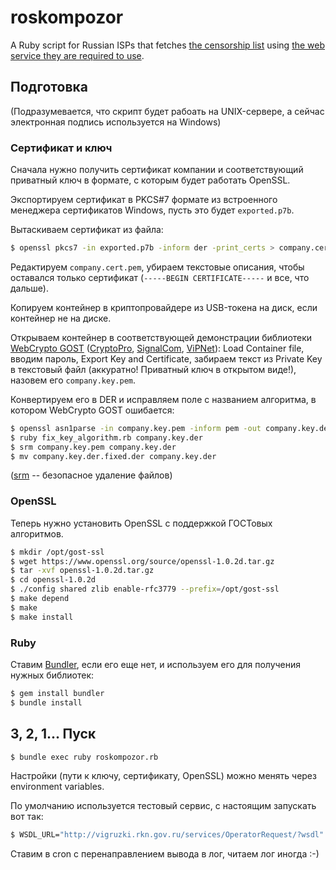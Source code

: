 # roskompozor

A Ruby script for Russian ISPs that fetches [the censorship list](https://github.com/zapret-info/z-i) using [the web service they are required to use](http://vigruzki.rkn.gov.ru/docs/description_for_operators_actual.pdf).

## Подготовка

(Подразумевается, что скрипт будет рабоать на UNIX-сервере, а сейчас электронная подпись используется на Windows)

### Сертификат и ключ

Сначала нужно получить сертификат компании и соответствующий приватный ключ в формате, с которым будет работать OpenSSL.

Экспортируем сертификат в PKCS#7 формате из встроенного менеджера сертификатов Windows, пусть это будет `exported.p7b`.

Вытаскиваем сертификат из файла:

```bash
$ openssl pkcs7 -in exported.p7b -inform der -print_certs > company.cert.pem
```

Редактируем `company.cert.pem`, убираем текстовые описания, чтобы оставался только сертификат (`-----BEGIN CERTIFICATE-----` и все, что дальше).

Копируем контейнер в криптопровайдере из USB-токена на диск, если контейнер не на диске.

Открываем контейнер в соответствующей демонстрации библиотеки [WebCrypto GOST](https://rudonick.github.io/crypto/) ([CryptoPro](https://rudonick.github.io/crypto/demo-cp-keys.html), [SignalCom](https://rudonick.github.io/crypto/demo-sc-keys.html), [ViPNet](https://rudonick.github.io/crypto/demo-vn-keys.html)):
Load Container file, вводим пароль, Export Key and Certificate, забираем текст из Private Key в текстовый файл (аккуратно! Приватный ключ в открытом виде!), назовем его `company.key.pem`.

Конвертируем его в DER и исправляем поле с названием алгоритма, в котором WebCrypto GOST ошибается:

```bash
$ openssl asn1parse -in company.key.pem -inform pem -out company.key.der
$ ruby fix_key_algorithm.rb company.key.der
$ srm company.key.pem company.key.der
$ mv company.key.der.fixed.der company.key.der
```

([srm](https://en.wikipedia.org/wiki/Srm_%28Unix%29) -- безопасное удаление файлов)

### OpenSSL

Теперь нужно установить OpenSSL с поддержкой ГОСТовых алгоритмов.

```bash
$ mkdir /opt/gost-ssl
$ wget https://www.openssl.org/source/openssl-1.0.2d.tar.gz
$ tar -xvf openssl-1.0.2d.tar.gz
$ cd openssl-1.0.2d
$ ./config shared zlib enable-rfc3779 --prefix=/opt/gost-ssl
$ make depend
$ make
$ make install
```

### Ruby

Ставим [Bundler](http://bundler.io), если его еще нет, и используем его для получения нужных библиотек:

```bash
$ gem install bundler
$ bundle install
```

## 3, 2, 1... Пуск

```bash
$ bundle exec ruby roskompozor.rb
```

Настройки (пути к ключу, сертификату, OpenSSL) можно менять через environment variables.

По умолчанию используется тестовый сервис, с настоящим запускать вот так:

```bash
$ WSDL_URL="http://vigruzki.rkn.gov.ru/services/OperatorRequest/?wsdl" bundle exec ruby roskompozor.rb
```

Ставим в cron с перенаправлением вывода в лог, читаем лог иногда :-)
